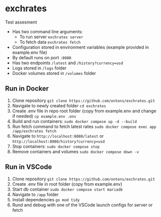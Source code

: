 # exchrates
Test assesment
* Has two command line arguments:
    * To run server `exchrates server`
    * To fetch data `exchrates fetch`
* Configuration stored in environment variables (example provided in example.env file)
* By default runs on port `:8080`
* Has two endpoints `/latest` and `/history?currency=usd`
* Logs stored in `/logs` folder
* Docker volumes stored in `/volumes` folder
## Run in Docker
1. Clone repository `git clone https://github.com/ontons/exchrates.git`
2. Navigate to newly created folder `cd exchrates`
3. Create .env file in repo root folder (copy from example.env and change if needed) `cp example.env .env`
4. Build and run containers: `sudo docker compose up -d --build`
5. Run fetch command to fetch latest rates `sudo docker compose exec app /app/exchrates fetch`
6. Navigate to `http://localhost:8080/latest` or `http://localhost:8080/history?currency=usd`
7. Stop containers: `sudo docker compose stop`
8. Remove containers and volumes `sudo docker compose down -v`
## Run in VSCode
1. Clone repository `git clone https://github.com/ontons/exchrates.git`
2. Create .env file in root folder (copy from example.env)
3. Start db container `sudo docker compose start mariadb`
4. Navigate to `/app` folder
5. Install dependencies `go mod tidy`
6. Rund and debug with one of the VSCode launch configs for server or fetch